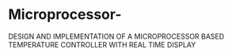 # Microprocessor-
DESIGN AND IMPLEMENTATION OF A MICROPROCESSOR BASED TEMPERATURE CONTROLLER WITH REAL TIME DISPLAY
